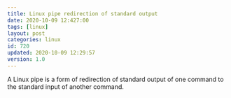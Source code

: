 ```yaml
---
title: Linux pipe redirection of standard output
date: 2020-10-09 12:427:00
tags: [linux]
layout: post
categories: linux
id: 720
updated: 2020-10-09 12:29:57
version: 1.0
---
```


A Linux pipe is a form of redirection of standard output of one command to the standard input of another command.


<!-- more -->
